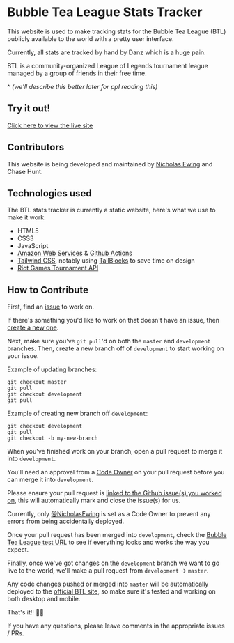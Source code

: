 # Bubble Tea League Stats Tracker

This website is used to make tracking stats for the Bubble Tea League (BTL) publicly available to the world with a pretty user interface.

Currently, all stats are tracked by hand by Danz which is a huge pain.

BTL is a community-organized League of Legends tournament league managed by a group of friends in their free time.

^ _(we'll describe this better later for ppl reading this)_

## Try it out!

[Click here to view the live site](https://www.bubble-tea-league.com)

## Contributors

This website is being developed and maintained by [Nicholas Ewing](https://github.com/NicholasEwing) and Chase Hunt.

## Technologies used

The BTL stats tracker is currently a static website, here's what we use to make it work:
* HTML5
* CSS3
* JavaScript
* [Amazon Web Services](https://aws.amazon.com/) & [Github Actions](https://github.com/features/actions)
* [Tailwind CSS](https://tailwindcss.com/), notably using [TailBlocks](https://tailblocks.cc/) to save time on design
* [Riot Games Tournament API](https://developer.riotgames.com/apis#tournament-stub-v4)

## How to Contribute

First, find an [issue](https://github.com/NicholasEwing/bubble-tea-league/issues) to work on.

If there's something you'd like to work on that doesn't have an issue, then [create a new one](https://github.com/NicholasEwing/bubble-tea-league/issues/new).

Next, make sure you've `git pull`'d on both the `master` and `development` branches. Then, create a new branch off of `development` to start working on your issue.

Example of updating branches:
```
git checkout master
git pull
git checkout development
git pull
```

Example of creating new branch off `development`:
```
git checkout development
git pull
git checkout -b my-new-branch
```

When you've finished work on your branch, open a pull request to merge it into `development`.

You'll need an approval from a [Code Owner](https://github.com/NicholasEwing/bubble-tea-league/blob/master/.github/CODEOWNERS) on your pull request before you can merge it into `development`.

Please ensure your pull request is [linked to the Github issue(s) you worked on](https://docs.github.com/en/issues/tracking-your-work-with-issues/linking-a-pull-request-to-an-issue), this will automatically mark and close the issue(s) for us.

Currently, only [@NicholasEwing](https://github.com/NicholasEwing/) is set as a Code Owner to prevent any errors from being accidentally deployed.

Once your pull request has been merged into `development`, check the [Bubble Tea League test URL](http://test-bubble-tea-league.s3-website-us-east-1.amazonaws.com) to see if everything looks and works the way you expect.

Finally, once we've got changes on the `development` branch we want to go live to the world, we'll make a pull request from `development` -> `master`.

Any code changes pushed or merged into `master` will be automatically deployed to the [official BTL site](https://www.bubble-tea-league.com), so make sure it's tested and working on both desktop and mobile.

That's it!! :tada::tada:

If you have any questions, please leave comments in the appropriate issues / PRs.
